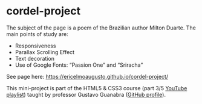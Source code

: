 # cordel-project
The subject of the page is a poem of the Brazilian author Milton Duarte. The main points of study are:
- Responsiveness
- Parallax Scrolling Effect
- Text decoration
- Use of Google Fonts: “Passion One” and “Sriracha”

See page here: https://ericelmoaugusto.github.io/cordel-project/

This mini-project is part of the HTML5 & CSS3 course (part 3/5 <a href="https://www.youtube.com/playlist?list=PLHz_AreHm4dmcAviDwiGgHbeEJToxbOpZ">YouTube playlist</a>) taught by professor Gustavo Guanabra (<a href="https://github.com/gustavoguanabara">GitHub profile</a>).